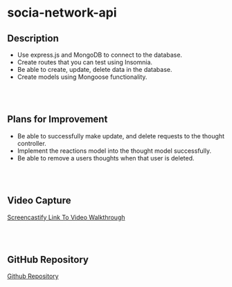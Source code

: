 # socia-network-api

## Description

- Use express.js and MongoDB to connect to the database.
- Create routes that you can test using Insomnia.
- Be able to create, update, delete data in the database. 
- Create models using Mongoose functionality. 

<br/>
<br/>

## Plans for Improvement

-  Be able to successfully make update, and delete requests to the thought controller.
-  Implement the reactions model into the thought model successfully. 
-  Be able to remove a users thoughts when that user is deleted.


<br/>
<br/>

## Video Capture 

[Screencastify Link To Video Walkthrough](https://watch.screencastify.com/v/5dc6YV77cOR3ahEYWxoq)

<br/>
<br/>

## GitHub Repository

[Github Repository](https://github.com/MarkAnthony9014/socia-network-api)
